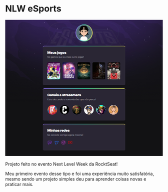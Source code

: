 # NLW eSports 

![preview](./.github/preview.png)

Projeto feito no evento Next Level Week da RocktSeat!

Meu primeiro evento desse tipo e foi uma experiência muito satisfatória, mesmo sendo um projeto simples deu para aprender coisas novas e praticar mais.